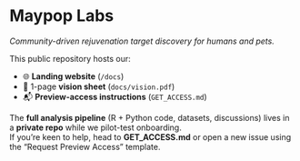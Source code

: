 # Maypop Labs

*Community-driven rejuvenation target discovery for humans and pets.*

This public repository hosts our:

- 🌐 **Landing website** (`/docs`)  
- 📄 1-page **vision sheet** (`docs/vision.pdf`)  
- 📬 **Preview-access instructions** (`GET_ACCESS.md`)

The **full analysis pipeline** (R + Python code, datasets, discussions) lives in a **private repo** while we pilot-test onboarding.  
If you’re keen to help, head to **GET_ACCESS.md** or open a new issue using the “Request Preview Access” template.
